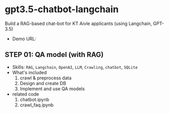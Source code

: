 # gpt3.5-chatbot-langchain
Build a RAG-based chat-bot for KT Aivle applicants (using Langchain, GPT-3.5)
* Demo URL:

## STEP 01: QA model (with RAG)
* Skills: `RAG`, `Langchain`, `OpenAI`, `LLM`, `Crawling`, `chatbot`, `SQLite`
* What's included
  1. crawl & preprocess data
  2. Design and create DB
  3. Implement and use QA models
* related code
    1. chatbot.ipynb
    2. crawl_faq.ipynb